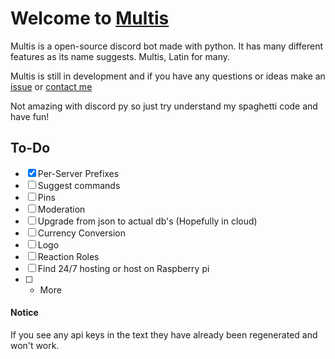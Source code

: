 # Welcome to <ins>Multis</ins>
Multis is a open-source discord bot made with python. It has many different features as its name suggests. Multis, Latin for many.

Multis is still in development and if you have any questions or ideas make an [issue](https://github.com/DevFlock/Multis/issues/new) or [contact me](https://flock.cf/ContactMe)

Not amazing with discord py so just try understand my spaghetti code and have fun!

## To-Do

 - [x] Per-Server Prefixes
 - [ ] Suggest commands
 - [ ] Pins
 - [ ] Moderation
 - [ ] Upgrade from json to actual db's (Hopefully in cloud)
 - [ ] Currency Conversion
 - [ ] Logo
 - [ ] Reaction Roles
 - [ ] Find 24/7 hosting or host on Raspberry pi
 - [ ] + More

#### Notice
If you see any api keys in the text they have already been regenerated and won't work.
